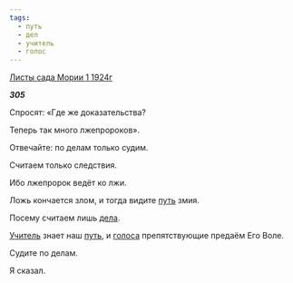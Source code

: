 ```yaml
---
tags:
  - путь
  - дел
  - учитель
  - голос
---
```

[Листы сада Мории 1 1924г](https://127.0.0.1:4002/agni/1924)

___305___

Спросят: «Где же доказательства?   

Теперь так много лжепророков».   

Отвечайте: по делам только судим.   

Считаем только следствия.   

Ибо лжепророк ведёт ко лжи.   

Ложь кончается злом, и тогда видите [путь](../../../tags/#путь) змия.   

Посему считаем лишь [дела](../../../tags/#дел).   

[Учитель](../../../tags/#учитель) знает наш [путь](../../../tags/#путь), и [голоса](../../../tags/#голос) препятствующие предаём Его Воле.   

Судите по делам.   

Я сказал.   

